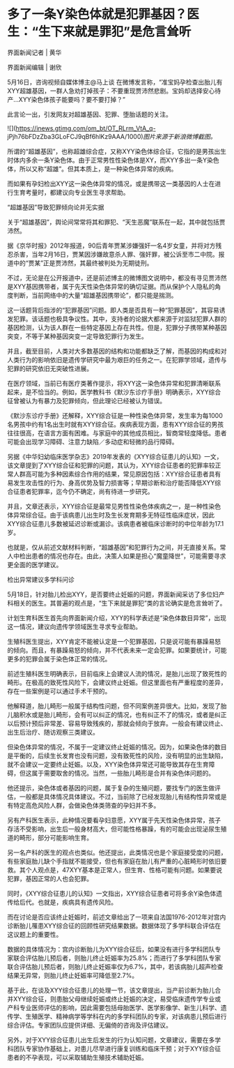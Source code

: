# 多了一条Y染色体就是犯罪基因？医生：“生下来就是罪犯”是危言耸听

界面新闻记者 | 黄华

界面新闻编辑 | 谢欣

5月16日，咨询视频自媒体博主@马上谈
在微博发言称，“准宝妈孕检查出胎儿有XYY超雄基因，一群人急劝打掉孩子：不要重现贾沛然悲剧。宝妈却选择安心待产…XYY染色体孩子能要吗？要不要打掉？”

此言论一出，引发网友对超雄基因、犯罪、堕胎话题的关注。

![](https://inews.gtimg.com/om_bt/OT_RLrm_VtA_q-
jPjh76bFDzZba3GLoFCJ9qBf6hlKz9AAA/1000)_图片来源于新浪微博截图。_

所谓的“超雄基因”，也称超雄综合症，又称XYY染色体综合征，它指的是男孩出生时体内多余一条Y染色体。由于正常男性性染色体是XY，而XYY多出一条Y染色体，所以又称“超雄”。但其本质上，是一种染色体异常的疾病。

而如果有孕妇检出XYY这一染色体异常的情况，或是携带这一类基因的人士在进行生育考量时，都建议向专业医生寻求帮助。

“超雄基因”导致犯罪倾向论并无实据

关于“超雄基因”，舆论间常常将其和罪犯、“天生恶魔”联系在一起，其中就包括贾沛然。

据《京华时报》2012年报道，90后青年贾某涉嫌强奸一名4岁女童，并将对方残忍杀害，当年2月16日，贾某因涉嫌故意杀人罪、强奸罪，被公诉至市二中院。报道中的“贾某”正是贾沛然，其最终被判处为无期徒刑。

不过，无论是在公开报道中，还是前述博主的微博图文说明中，都没有寻见贾沛然是XYY基因携带者，属于先天性染色体异常的确切证据。而从保护个人隐私的角度判断，当前网络中的大量“超雄基因携带论”，都只能是揣测。

这一话题背后指涉的“犯罪基因”问题。即人类是否具有一种“犯罪基因”，其容易诱发犯罪。该话题也极具争议性。其中，支持者的论据大都来源于对监狱犯罪人群的基因检测，认为该人群在一些特定基因上存在共性。但是，犯罪分子携带某种基因突变，不等于某种基因突变一定导致犯罪行为发生。

并且，截至目前，人类对大多数基因的结构和功能都缺乏了解，而基因的构成和对人类行为的影响依旧是遗传学研究中最为艰巨的任务之一。在犯罪学领域，遗传与犯罪的研究依旧无突破性进展。

在医疗领域，当前已有医疗类著作提示，将XYY这一染色体异常和犯罪清晰联系起来，是不恰当的。例如，医学教科书《默沙东诊疗手册》明确表示，XYY综合征曾被认为有暴力及犯罪倾向，但此理论已经被认为错误。

《默沙东诊疗手册》还解释，XYY综合征是一种性染色体异常，发生率为每1000名男孩中约有1名出生时就有XYY综合征。疾病表现方面，患有XYY综合征的男孩往往很高，在语言方面有困难。与家庭中的其他成员相比，智商常轻度降低。患者可能会出现学习障碍、注意力缺陷／多动症和轻微的品行障碍。

另据《中华妇幼临床医学杂志》2019年发表的《XYY综合征患儿的认知》一文，该文章提到了XYY综合征和犯罪的问题，其认为，XYY综合征患者的犯罪率较正常人群高可能为多种因素综合作用的结果，常见原因包括：XYY综合征患者具有易发生攻击性的行为、身高优势及智力损害等；早期诊断和治疗能否降低XYY综合征患者犯罪率，迄今仍不确定，尚有待进一步研究。

并且，文章还表示，XYY综合征是最常见男性性染色体疾病之一，是一种性染色体异常综合征。由于该病患儿出生时及生长发育期多无特征性临床症状，因此XYY综合征患儿多数被延迟诊断或漏诊。该病患者被临床诊断时的中位年龄为17.1岁。

也就是，仅从前述文献材料判断，“超雄基因”和犯罪行为之间，并无直接关系。常人中检出患者的情况也存在。由此，决策人如果是担心“魔童降世”，可能需要寻求更全面的医学建议。

检出异常建议多学科问诊

5月18日，针对胎儿检出XYY，是否要终止妊娠的问题，界面新闻采访了多位妇产科相关的医生。其普遍的观点是，“生下来就是罪犯”类的言论确实是危言耸听了。

计划生育科医生首先向界面新闻介绍，XYY的科学表述是“染色体数目异常”，出现这一情况，建议向遗传学领域医生寻求专业帮助。

生殖科医生提出，XYY肯定不能被认定是一个犯罪基因，只是说可能有暴躁易怒的倾向。而且，有暴躁易怒的倾向，并不代表未来一定会犯罪。如果要统计，可能更多的犯罪会属于染色体正常的情况。

前述生殖科医生明确表示，目前临床上会建议人流的情况，是胎儿出现了致死性的畸形。在极高的致死性风险下，会建议终止妊娠。但这里面也有严重程度的差异，存在一些案例是可以通过手术干预的。

他解释道，胎儿畸形一般属于结构性问题，但不同案例差异很大。比如，发现了胎儿脑积水或是胎儿畸形，会有可以纠正的情况，也有纠正不了的情况，或者是纠正以后预计预后非常差、容易导致残疾的，那就会倾向于放弃。一般会有建议终止、出生后治疗、随访观察三类建议。

但染色体异常的情况，不属于一定建议终止妊娠的情况。因为，如果染色体的数目是平衡的，后续生长发育也没有问题，没有致死性的风险，没有明显的出生缺陷，就不会建议一定要终止妊娠。以及，XYY染色体异常还可能导致其存在生育障碍，但这属于需要取舍的情况。当然，一些胎儿畸形是合并有染色体问题的。

他还提示，染色体或者基因的问题，属于复杂的生殖问题，要找专门的医生做评估，一般都是具体情况具体建议。不过，当前除了已经发现胎儿有结构性异常或是有特定高危风险人群，会做染色体类筛查的孕妇并不多。

另有产科医生表示，此种情况要看孕妇意愿，XYY属于先天性染色体异常，孩子存活不受影响，出生后一般身材高大，但可能性格暴躁，有的可能会出现泌尿生殖道的畸形，部分可能影响生育。

另一名产科的医生的观点也类似。他还提出，此类情况也是个家庭接受度的问题，有些家庭胎儿缺个手指就不能接受，但也有家庭在胎儿有严重的心脏畸形时依旧要救。其个人观点是，47XYY基本是正常人，但生育、性格可能有问题。如果要说犯罪，基因正常的人也会犯罪。

同时，《XYY综合征患儿的认知》一文指出，XYY综合征患者可将多余Y染色体遗传给后代。也就是，疾病具有遗传风险。

而在讨论是否应该终止妊娠时，前述文章给出了一项来自法国1976-2012年对宫内诊断胎儿罹患XYY综合征的回顾性研究结果数据。数据体现了多学科联合评估在这议题上的重要性。

数据的具体情况为：宫内诊断胎儿为XYY综合征后，如果没有进行多学科团队专家联合评估胎儿预后者，则胎儿终止妊娠率为25.8%；而进行了多学科团队专家联合评估胎儿预后者，则胎儿终止妊娠率仅为6.7%，其中，若该病胎儿超声检查结果无异常，则胎儿终止妊娠率可降低至2.7%。

基于此，在谈及XYY综合征患儿的处理一节，该文章提出，当产前诊断为胎儿合并XYY综合征，则患胎父母继续妊娠或终止妊娠的决定，易受临床遗传学专业或产科专业医师评估的影响，因此需要包括母胎医学、医学影像学、新生儿科学、遗传学、生殖医学、精神病学等学科在内的多学科团队的专家，对该病患儿预后进行综合评估。专家团队应提供详细、无偏倚的咨询及评估建议。

另外，对于XYY综合征患儿出生后发生的行为认知问题，文章建议，需要在多学科团队专家协作基础上，对患儿尽早进行康复训练和临床干预；对于XYY综合征患者的不孕表现，可以采取辅助生殖技术辅助妊娠。

